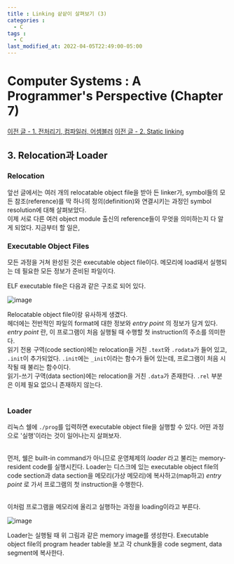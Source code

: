 ```yaml
---
title : Linking 샅샅이 살펴보기 (3)
categories : 
  - C
tags :
  - C
last_modified_at: 2022-04-05T22:49:00-05:00
---
```

# Computer Systems : A Programmer's Perspective (Chapter 7)

[이전 글 - 1. 전처리기, 컴파일러, 어셈블러]
[이전 글 - 2. Static linking]

## 3. Relocation과 Loader

### Relocation

앞선 글에서는 여러 개의 relocatable object file을 받아 든 linker가, symbol들의 모든 참조(reference)를 딱 하나의 정의(definition)와 연결시키는 과정인 symbol resolution에 대해 살펴보았다. <br />
이제 서로 다른 여러 object module 출신의 reference들이 무엇을 의미하는지 다 알게 되었다. 지금부터 할 일은, 


### Executable Object Files

모든 과정을 거쳐 완성된 것은 executable object file이다. 메모리에 load돼서 실행되는 데 필요한 모든 정보가 준비된 파일이다.<br />

ELF executable file은 다음과 같은 구조로 되어 있다.

![image](https://user-images.githubusercontent.com/88367636/161770773-f6ae2839-975a-4fa2-a68e-75fe7dfd6d96.png)

Relocatable object file이랑 유사하게 생겼다.<br />
헤더에는 전반적인 파일의 format에 대한 정보와 _entry point_ 의 정보가 담겨 있다. _entry point_ 란, 이 프로그램이 처음 실행될 때 수행할 첫 instruction의 주소를 의미한다.<br />
읽기 전용 구역(code section)에는 relocation을 거친 `.text`와 `.rodata`가 들어 있고, `.init`이 추가되었다. `.init`에는 `_init`이라는 함수가 들어 있는데, 프로그램이 처음 시작될 때 불리는 함수이다.<br />
읽기-쓰기 구역(data section)에는 relocation을 거친 `.data`가 존재한다. `.rel` 부분은 이제 필요 없으니 존재하지 않는다.<br /><br />


### Loader

리눅스 쉘에 `./prog`를 입력하면 executable object file을 실행할 수 있다. 어떤 과정으로 '실행'이라는 것이 일어나는지 살펴보자.<br /><br />

먼저, 쉘은 built-in command가 아니므로 운영체제의 _loader_ 라고 불리는 memory-resident code를 실행시킨다. Loader는 디스크에 있는 executable object file의 code section과 data section을 메모리(가상 메모리)에 복사하고(map하고) _entry point_ 로 가서 프로그램의 첫 instruction을 수행한다. <br /><br />

이처럼 프로그램을 메모리에 올리고 실행하는 과정을 loading이라고 부른다.

![image](https://user-images.githubusercontent.com/88367636/161776444-3d43e7af-1278-41f7-9df8-a98edd1745cd.png)


Loader는 실행될 때 위 그림과 같은 memory image를 생성한다. Executable object file의 program header table을 보고 각 chunk들을 code segment, data segment에 복사한다. 




[이전 글 - 1. 전처리기, 컴파일러, 어셈블러]: https://jutak97.github.io/c/linking1/
[이전 글 - 2. Static linking]: https://jutak97.github.io/c/linking1/
